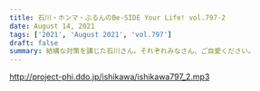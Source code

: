 ```yaml
---
title: 石川・ホンマ・ぶるんのBe-SIDE Your Life! vol.797-2
date: August 14, 2021
tags: ['2021', 'August 2021', 'vol.797']
draft: false
summary: 結構な対策を講じた石川さん。それぞれみなさん、ご自愛ください。
---
```


http://project-phi.ddo.jp/ishikawa/ishikawa797_2.mp3